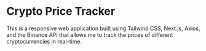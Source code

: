 # Crypto Price Tracker

This is a responsive web application built using Tailwind CSS, Next.js, Axios, and the Binance API that allows me to track the prices of different cryptocurrencies in real-time.
